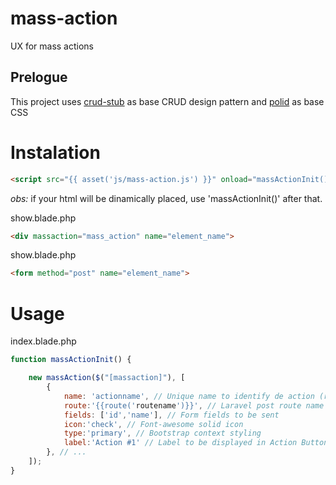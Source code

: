 # mass-action
 UX for mass actions

## Prelogue
This project uses [crud-stub](https://github.com/MatheusFS/crud-stub) as base CRUD design pattern
and [polid](https://github.com/MatheusFS/polid) as base CSS

# Instalation

```html
<script src="{{ asset('js/mass-action.js') }}" onload="massActionInit()" defer></script>
```
*obs:* if your html will be dinamically placed, use 'massActionInit()' after that.

show.blade.php
```html
<div massaction="mass_action" name="element_name">
```
show.blade.php
```html
<form method="post" name="element_name">
```

# Usage

index.blade.php
```javascript
function massActionInit() {

    new massAction($("[massaction]"), [
        {
            name: 'actionname', // Unique name to identify de action (recommended same as routename) 
            route:'{{route('routename')}}', // Laravel post route name 
            fields: ['id','name'], // Form fields to be sent
            icon:'check', // Font-awesome solid icon
            type:'primary', // Bootstrap context styling
            label:'Action #1' // Label to be displayed in Action Button and Context Menu
        }, // ...
    ]);
}
```